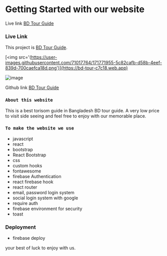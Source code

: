 # Getting Started with our website

Live link [BD Tour Guide](https://bd-tour-c7c18.web.app)

### Live Link
This project is [BD Tour Guide](https://bd-tour-c7c18.web.app).

[<img src='(https://user-images.githubusercontent.com/71017764/171771955-5c82cafb-d58b-4eef-839d-700caefca18d.png')](https://bd-tour-c7c18.web.app)
      
![image](https://user-images.githubusercontent.com/71017764/171771955-5c82cafb-d58b-4eef-839d-700caefca18d.png)


Github link [BD Tour Guide](https://github.com/programming-hero-web-course-4/independent-service-provider-yousufmiah)

### `About this website`

This is a best torisom guide in Bangladesh BD tour guide. A very low price to visit side seeing and
feel free to enjoy with our memorable place.

### `To make the website we use`

- javascript
- react
- bootstrap
- React Bootstrap
- css
- custom hooks
- fontawesome
- firebase Authentication
- react firebase hook
- react router
- email, password login system
- social login system with google
- require auth
- firebase environment for security
- toast

### Deployment

- firebase deploy

your best of luck to enjoy with us.
